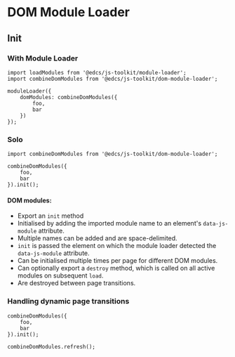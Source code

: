 # DOM Module Loader

## Init

### With Module Loader

    import loadModules from '@edcs/js-toolkit/module-loader';
    import combineDomModules from '@edcs/js-toolkit/dom-module-loader';

    moduleLoader({
        domModules: combineDomModules({
            foo,
            bar
        })
    });

### Solo

    import combineDomModules from '@edcs/js-toolkit/dom-module-loader';

    combineDomModules({
        foo,
        bar
    }).init();

#### DOM modules:

- Export an `init` method
- Initialised by adding the imported module name to an element's `data-js-module` attribute.
- Multiple names can be added and are space-delimited.
- `init` is passed the element on which the module loader detected the `data-js-module` attribute.
- Can be initialised multiple times per page for different DOM modules.
- Can optionally export a `destroy` method, which is called on all active modules on subsequent `load`.
- Are destroyed between page transitions.

### Handling dynamic page transitions

    combineDomModules({
        foo,
        bar
    }).init();

    combineDomModules.refresh();
        
